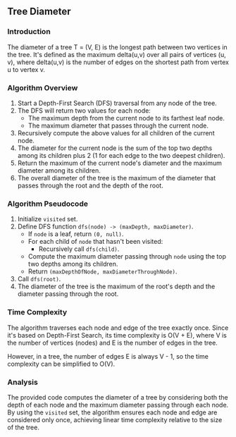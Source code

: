 ## Tree Diameter

### Introduction

The diameter of a tree T = (V, E) is the longest path between two vertices in the tree. It's defined as the maximum delta(u,v) over all pairs of vertices (u, v), where delta(u,v) is the number of edges on the shortest path from vertex u to vertex v.

### Algorithm Overview

1. Start a Depth-First Search (DFS) traversal from any node of the tree.
2. The DFS will return two values for each node:
   - The maximum depth from the current node to its farthest leaf node.
   - The maximum diameter that passes through the current node.
3. Recursively compute the above values for all children of the current node.
4. The diameter for the current node is the sum of the top two depths among its children plus 2 (1 for each edge to the two deepest children).
5. Return the maximum of the current node's diameter and the maximum diameter among its children.
6. The overall diameter of the tree is the maximum of the diameter that passes through the root and the depth of the root.

### Algorithm Pseudocode

1. Initialize `visited` set.
2. Define DFS function `dfs(node) -> (maxDepth, maxDiameter)`.
   - If `node` is a leaf, return `(0, null)`.
   - For each child of `node` that hasn't been visited:
     - Recursively call `dfs(child)`.
   - Compute the maximum diameter passing through `node` using the top two depths among its children.
   - Return `(maxDepthOfNode, maxDiameterThroughNode)`.
3. Call `dfs(root)`.
4. The diameter of the tree is the maximum of the root's depth and the diameter passing through the root.

### Time Complexity

The algorithm traverses each node and edge of the tree exactly once. Since it's based on Depth-First Search, its time complexity is O(V + E), where V is the number of vertices (nodes) and E is the number of edges in the tree.

However, in a tree, the number of edges E is always V - 1, so the time complexity can be simplified to O(V).

### Analysis

The provided code computes the diameter of a tree by considering both the depth of each node and the maximum diameter passing through each node. By using the `visited` set, the algorithm ensures each node and edge are considered only once, achieving linear time complexity relative to the size of the tree.
